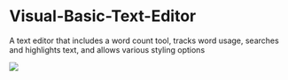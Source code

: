 # Visual-Basic-Text-Editor
A text editor that includes a word count tool, tracks word usage, searches and highlights text, and allows various styling options



![](http://i.imgur.com/phn4uvo.png)
